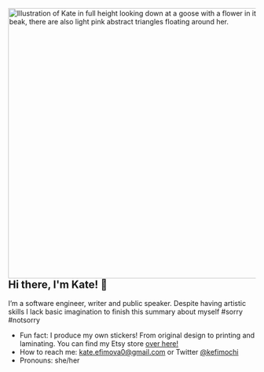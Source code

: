 <img align="right" src="https://user-images.githubusercontent.com/47342588/119245343-6ce80700-bb2d-11eb-8b81-a048208b1d67.jpg" alt="Illustration of Kate in full height looking down at a goose with a flower in it's beak, there are also light pink abstract triangles floating around her." width="550px" />

## Hi there, I'm Kate! 👋

I’m a software engineer, writer and public speaker. Despite having artistic skills I lack basic imagination to finish this summary about myself #sorry #notsorry

-   Fun fact: I produce my own stickers! From original design to printing and laminating. You can find my Etsy store [over here!](https://www.etsy.com/shop/KefiStore)
-   How to reach me: kate.efimova0@gmail.com or Twitter [@kefimochi](https://twitter.com/kefimochi)
-   Pronouns: she/her

